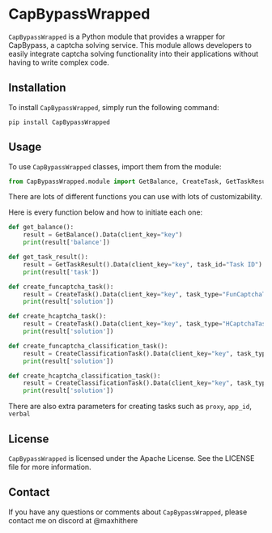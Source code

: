 # CapBypassWrapped

`CapBypassWrapped` is a Python module that provides a wrapper for CapBypass, a captcha solving service. This module allows developers to easily integrate captcha solving functionality into their applications without having to write complex code.

## Installation

To install `CapBypassWrapped`, simply run the following command:

```
pip install CapBypassWrapped
```

## Usage

To use `CapBypassWrapped` classes, import them from the module:

```python
from CapBypassWrapped.module import GetBalance, CreateTask, GetTaskResult, CreateClassificationTask
```

There are lots of different functions you can use with lots of customizability.

Here is every function below and how to initiate each one:

```python
def get_balance():
    result = GetBalance().Data(client_key="key")
    print(result['balance'])

def get_task_result():
    result = GetTaskResult().Data(client_key="key", task_id="Task ID")
    print(result['task'])

def create_funcaptcha_task():
    result = CreateTask().Data(client_key="key", task_type="FunCaptchaTask", website_url="https://www.google.com", website_public_key="XXXXXXXX-XXXX-XXXX-XXXX-XXXXXXXXXXXX")
    print(result['solution'])

def create_hcaptcha_task():
    result = CreateTask().Data(client_key="key", task_type="HCaptchaTask", website_url="https://www.google.com", website_public_key="XXXXXXXX-XXXX-XXXX-XXXX-XXXXXXXXXXXX", invisible=False, rqdata="Data", user_agent="User Agent")
    print(result['solution'])

def create_funcaptcha_classification_task():
    result = CreateClassificationTask().Data(client_key="key", task_type="FunCaptchaClassification", question="Select all images with a car", images="Base64 Encoded Image")
    print(result['solution'])

def create_hcaptcha_classification_task():
    result = CreateClassificationTask().Data(client_key="key", task_type="HCaptchaClassification", question="Select the point of the bear's nose.", queries=["Base64 Encoded Image", "Base64 Encoded Image"])
    print(result['solution'])
```

There are also extra parameters for creating tasks such as `proxy`, `app_id`, `verbal`

## License

`CapBypassWrapped` is licensed under the Apache License. See the LICENSE file for more information.

## Contact

If you have any questions or comments about `CapBypassWrapped`, please contact me on discord at @maxhithere